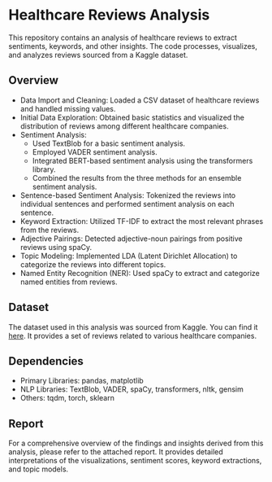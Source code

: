 # Healthcare Reviews Analysis
This repository contains an analysis of healthcare reviews to extract sentiments, keywords, and other insights. The code processes, visualizes, and analyzes reviews sourced from a Kaggle dataset.

## Overview
- Data Import and Cleaning: Loaded a CSV dataset of healthcare reviews and handled missing values.
- Initial Data Exploration: Obtained basic statistics and visualized the distribution of reviews among different healthcare companies.
- Sentiment Analysis:
  - Used TextBlob for a basic sentiment analysis.
  - Employed VADER sentiment analysis.
  - Integrated BERT-based sentiment analysis using the transformers library.
  - Combined the results from the three methods for an ensemble sentiment analysis.
- Sentence-based Sentiment Analysis: Tokenized the reviews into individual sentences and performed sentiment analysis on each sentence.
- Keyword Extraction: Utilized TF-IDF to extract the most relevant phrases from the reviews.
- Adjective Pairings: Detected adjective-noun pairings from positive reviews using spaCy.
- Topic Modeling: Implemented LDA (Latent Dirichlet Allocation) to categorize the reviews into different topics.
- Named Entity Recognition (NER): Used spaCy to extract and categorize named entities from reviews.

## Dataset
The dataset used in this analysis was sourced from Kaggle. You can find it [here](https://www.kaggle.com/datasets/joealvarez/healthcare-reviews). It provides a set of reviews related to various healthcare companies.

## Dependencies
- Primary Libraries: pandas, matplotlib
- NLP Libraries: TextBlob, VADER, spaCy, transformers, nltk, gensim
- Others: tqdm, torch, sklearn

## Report
For a comprehensive overview of the findings and insights derived from this analysis, please refer to the attached report. It provides detailed interpretations of the visualizations, sentiment scores, keyword extractions, and topic models.
